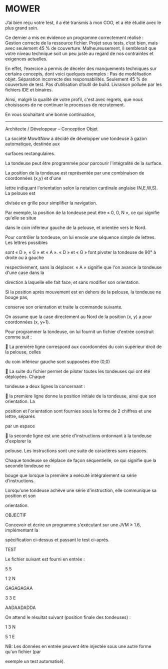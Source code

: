 # MOWER


J’ai bien reçu votre test, il a été transmis à mon COO, et a été étudié avec le plus grand soin.
 
Ce dernier  a mis en évidence un programme correctement réalisé :  
Gestion correcte de la ressource fichier.
Projet sous tests, c’est bien, mais avec seulement 45 % de couverture.
Malheureusement, il semblerait que votre niveau technique soit un peu juste au regard de nos contraintes et exigences actuelles.

En effet, l’exercice a permis de déceler des manquements techniques sur certains concepts, dont voici quelques exemples :
Pas de modélisation objet.
Séparation incorrecte des responsabilités.
Seulement 45 % de couverture de test.
Pas d’utilisation d’outil de build.
Livraison polluée par les fichiers IDE et binaires.

Ainsi, malgré la qualité de votre profil, c'est avec regrets, que nous choisissons de ne continuer le processus de recrutement.
  
En vous souhaitant une bonne continuation,



--------------------------------------------------------------------------------------


Architecte / Développeur – Conception Objet

La société MowItNow a décidé de développer une tondeuse à gazon automatique, destinée aux 

surfaces rectangulaires.

La tondeuse peut être programmée pour parcourir l'intégralité de la surface.

La position de la tondeuse est représentée par une combinaison de coordonnées (x,y) et d'une 

lettre indiquant l'orientation selon la notation cardinale anglaise (N,E,W,S). La pelouse est 

divisée en grille pour simplifier la navigation. 

Par exemple, la position de la tondeuse peut être « 0, 0, N », ce qui signifie qu'elle se situe 

dans le coin inférieur gauche de la pelouse, et orientée vers le Nord.

Pour contrôler la tondeuse, on lui envoie une séquence simple de lettres. Les lettres possibles 

sont « D », « G » et « A ». « D » et « G » font pivoter la tondeuse de 90° à droite ou à gauche 

respectivement, sans la déplacer. « A » signifie que l'on avance la tondeuse d'une case dans la 

direction à laquelle elle fait face, et sans modifier son orientation.

Si la position après mouvement est en dehors de la pelouse, la tondeuse ne bouge pas, 

conserve son orientation et traite la commande suivante. 

On assume que la case directement au Nord de la position (x, y) a pour coordonnées (x, y+1).

Pour programmer la tondeuse, on lui fournit un fichier d'entrée construit comme suit :

 La première ligne correspond aux coordonnées du coin supérieur droit de la pelouse, celles 

du coin inférieur gauche sont supposées être (0,0)

 La suite du fichier permet de piloter toutes les tondeuses qui ont été déployées. Chaque 

tondeuse a deux lignes la concernant :

 la première ligne donne la position initiale de la tondeuse, ainsi que son orientation. La 

position et l'orientation sont fournies sous la forme de 2 chiffres et une lettre, séparés 

par un espace

 la seconde ligne est une série d'instructions ordonnant à la tondeuse d'explorer la 

pelouse. Les instructions sont une suite de caractères sans espaces.

Chaque tondeuse se déplace de façon séquentielle, ce qui signifie que la seconde tondeuse ne 

bouge que lorsque la première a exécuté intégralement sa série d'instructions.

Lorsqu'une tondeuse achève une série d'instruction, elle communique sa position et son 

orientation.

OBJECTIF

Concevoir et écrire un programme s'exécutant sur une JVM ≥ 1.6, implémentant la 

spécification ci-dessus et passant le test ci-après.

TEST

Le fichier suivant est fourni en entrée :

5 5

1 2 N

GAGAGAGAA

3 3 E

AADAADADDA

On attend le résultat suivant (position finale des tondeuses) :

1 3 N

5 1 E

NB: Les données en entrée peuvent être injectée sous une autre forme qu'un fichier (par 

exemple un test automatisé).
